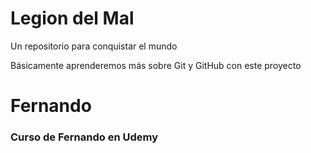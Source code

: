 # Legion del Mal
Un repositorio para conquistar el mundo

Básicamente aprenderemos más sobre Git y GitHub con este proyecto

# Fernando

### Curso de Fernando en Udemy
